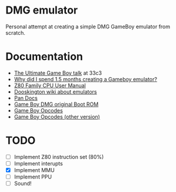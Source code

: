 # DMG emulator

Personal attempt at creating a simple DMG GameBoy emulator from scratch.

# Documentation

* [The Ultimate Game Boy talk](https://www.youtube.com/watch?v=HyzD8pNlpwI) at 33c3
* [Why did I spend 1.5 months creating a Gameboy emulator?](http://blog.rekawek.eu/2017/02/09/coffee-gb/)
* [Z80 Family CPU User Manual](http://www.myquest.nl/z80undocumented/z80cpu_um.pdf)
* [Dooskington wiki about emulators](https://github.com/Dooskington/GameLad/wiki)
* [Pan Docs](http://bgb.bircd.org/pandocs.htm)
* [Game Boy DMG original Boot ROM](http://gbdev.gg8.se/wiki/articles/Gameboy_Bootstrap_ROM)
* [Game Boy Opcodes](http://www.pastraiser.com/cpu/gameboy/gameboy_opcodes.html)
* [Game Boy Opcodes (other version)](https://gamehacking.org/faqs/GameBoy_Z80_Opcode_Map.html)

# TODO

* [ ] Implement Z80 instruction set (80%)
* [ ] Implement interupts
* [X] Implement MMU
* [ ] Implement PPU
* [ ] Sound!
